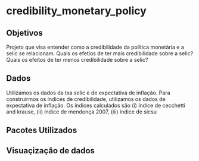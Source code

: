 # credibility_monetary_policy

## Objetivos
Projeto que visa entender como a credibilidade da política monetária e a selic se relacionam. Quais os efetios de ter mais credibilidade sobre a selic? Quais os efeitos de ter menos credibilidade sobre a selic?

## Dados

Utilizamos os dados da txa selic e de expectativa de inflação. Para construirmos os índices de credibilidade, utilizamos os dados de expectativa de inflação. Os índices calculados são (i) índice de cecchetti and krause, (ii) índice de mendonça 2007, (iii) índice de sicsu


## Pacotes Utilizados





## Visuaçização de dados






